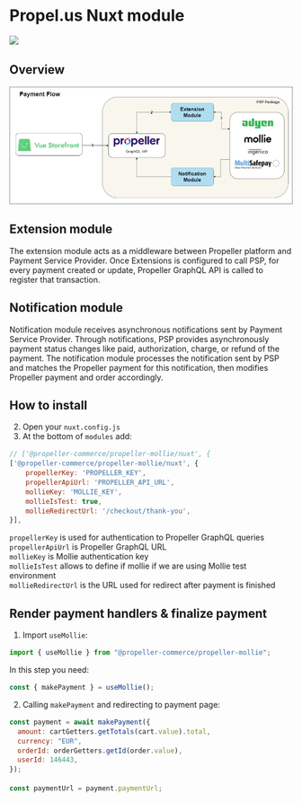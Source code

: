 # Propel.us Nuxt module

<a href="https://propel.us/"><img src="https://propel.us/wp-content/themes/ecs-propeller/assets/build/images/theme/logo-blue.png" height="100px" /></a> <br>

## Overview

![Alt text](/assets/images/payment-flow.png?raw=true "Payment Flow") <br>

## Extension module

The extension module acts as a middleware between Propeller platform and Payment Service Provider. Once Extensions is configured to call PSP, for every payment created or update, Propeller GraphQL API is called to register that transaction.

## Notification module

Notification module receives asynchronous notifications sent by Payment Service Provider. Through notifications, PSP provides asynchronously payment status changes like paid, authorization, charge, or refund of the payment. The notification module processes the notification sent by PSP and matches the Propeller payment for this notification, then modifies Propeller payment and order accordingly.

## How to install

<!-- 1. Open your theme directory and run: --->

<!-- ```
yarn add @propeller-commerce/propeller-mollie
``` -->

2. Open your `nuxt.config.js`
3. At the bottom of `modules` add:

```js
// ['@propeller-commerce/propeller-mollie/nuxt', {
['@propeller-commerce/propeller-mollie/nuxt', {
    propellerKey: 'PROPELLER_KEY',
    propellerApiUrl: 'PROPELLER_API_URL',
    mollieKey: 'MOLLIE_KEY',
    mollieIsTest: true,
    mollieRedirectUrl: '/checkout/thank-you',
}],
```

`propellerKey` is used for authentication to Propeller GraphQL queries <br>
`propellerApiUrl` is Propeller GraphQL URL <br>
`mollieKey` is Mollie authentication key <br>
`mollieIsTest` allows to define if mollie if we are using Mollie test environment <br>
`mollieRedirectUrl` is the URL used for redirect after payment is finished <br>

## Render payment handlers & finalize payment

1. Import `useMollie`:

```js
import { useMollie } from "@propeller-commerce/propeller-mollie";
```

In this step you need:

```js
const { makePayment } = useMollie();
```

2. Calling `makePayment` and redirecting to payment page:

```js
const payment = await makePayment({
  amount: cartGetters.getTotals(cart.value).total,
  currency: "EUR",
  orderId: orderGetters.getId(order.value),
  userId: 146443,
});

const paymentUrl = payment.paymentUrl;
```
